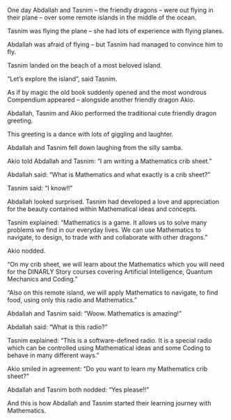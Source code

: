 One day Abdallah and Tasnim – the friendly dragons – were out flying in their plane – over some remote islands in the middle of the ocean.

Tasnim was flying the plane – she had lots of experience with flying planes.

Abdallah was afraid of flying – but Tasnim had managed to convince him to fly.

Tasnim landed on the beach of a most beloved island.

“Let’s explore the island”, said Tasnim.

As if by magic the old book suddenly opened and the most wondrous Compendium appeared – alongside another friendly dragon Akio.

Abdallah, Tasnim and Akio performed the traditional cute friendly dragon greeting.

This greeting is a dance with lots of giggling and laughter.

Abdallah and Tasnim fell down laughing from the silly samba.

Akio told Abdallah and Tasnim: “I am writing a Mathematics crib sheet.”

Abdallah said: “What is Mathematics and what exactly is a crib sheet?”

Tasnim said: “I know!!”

Abdallah looked surprised. Tasnim had developed a love and appreciation for the beauty contained within Mathematical ideas and concepts.

Tasnim explained: “Mathematics is a game. It allows us to solve many problems we find in our everyday lives. We can use Mathematics to navigate, to design, to trade with and collaborate with other dragons.”

Akio nodded.

“On my crib sheet, we will learn about the Mathematics which you will need for the DINARLY Story courses covering Artificial Intelligence, Quantum Mechanics and Coding.”

“Also on this remote island, we will apply Mathematics to navigate, to find food, using only this radio and Mathematics.”

Abdallah and Tasnim said: “Woow. Mathematics is amazing!”

Abdallah said: “What is this radio?”

Tasnim explained: “This is a software-defined radio. It is a special radio which can be controlled using Mathematical ideas and some Coding to behave in many different ways.”

Akio smiled in agreement: “Do you want to learn my Mathematics crib sheet?”

Abdallah and Tasnim both nodded: “Yes please!!”

And this is how Abdallah and Tasnim started their learning journey with Mathematics.
